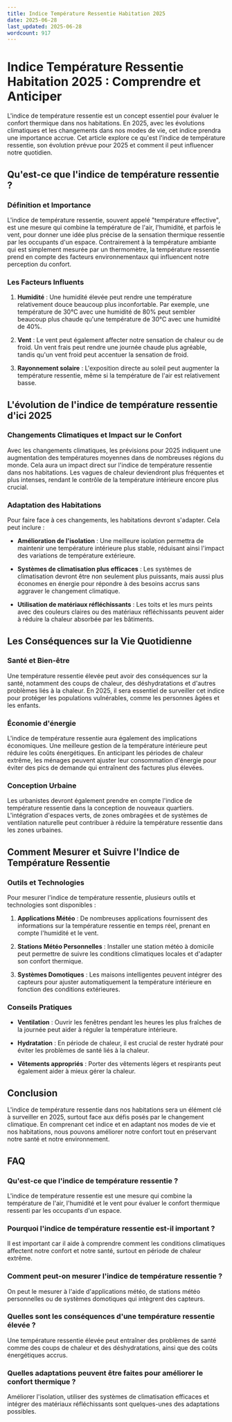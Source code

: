 ```yaml
---
title: Indice Température Ressentie Habitation 2025
date: 2025-06-28
last_updated: 2025-06-28
wordcount: 917
---
```


# Indice Température Ressentie Habitation 2025 : Comprendre et Anticiper

L'indice de température ressentie est un concept essentiel pour évaluer le confort thermique dans nos habitations. En 2025, avec les évolutions climatiques et les changements dans nos modes de vie, cet indice prendra une importance accrue. Cet article explore ce qu'est l'indice de température ressentie, son évolution prévue pour 2025 et comment il peut influencer notre quotidien.

## Qu'est-ce que l'indice de température ressentie ?

### Définition et Importance

L'indice de température ressentie, souvent appelé "température effective", est une mesure qui combine la température de l'air, l'humidité, et parfois le vent, pour donner une idée plus précise de la sensation thermique ressentie par les occupants d'un espace. Contrairement à la température ambiante qui est simplement mesurée par un thermomètre, la température ressentie prend en compte des facteurs environnementaux qui influencent notre perception du confort.

### Les Facteurs Influents

1. **Humidité** : Une humidité élevée peut rendre une température relativement douce beaucoup plus inconfortable. Par exemple, une température de 30°C avec une humidité de 80% peut sembler beaucoup plus chaude qu'une température de 30°C avec une humidité de 40%.
   
2. **Vent** : Le vent peut également affecter notre sensation de chaleur ou de froid. Un vent frais peut rendre une journée chaude plus agréable, tandis qu'un vent froid peut accentuer la sensation de froid.

3. **Rayonnement solaire** : L'exposition directe au soleil peut augmenter la température ressentie, même si la température de l'air est relativement basse.

## L'évolution de l'indice de température ressentie d'ici 2025

### Changements Climatiques et Impact sur le Confort

Avec les changements climatiques, les prévisions pour 2025 indiquent une augmentation des températures moyennes dans de nombreuses régions du monde. Cela aura un impact direct sur l'indice de température ressentie dans nos habitations. Les vagues de chaleur deviendront plus fréquentes et plus intenses, rendant le contrôle de la température intérieure encore plus crucial.

### Adaptation des Habitations

Pour faire face à ces changements, les habitations devront s'adapter. Cela peut inclure :

- **Amélioration de l'isolation** : Une meilleure isolation permettra de maintenir une température intérieure plus stable, réduisant ainsi l'impact des variations de température extérieure.

- **Systèmes de climatisation plus efficaces** : Les systèmes de climatisation devront être non seulement plus puissants, mais aussi plus économes en énergie pour répondre à des besoins accrus sans aggraver le changement climatique.

- **Utilisation de matériaux réfléchissants** : Les toits et les murs peints avec des couleurs claires ou des matériaux réfléchissants peuvent aider à réduire la chaleur absorbée par les bâtiments.

## Les Conséquences sur la Vie Quotidienne

### Santé et Bien-être

Une température ressentie élevée peut avoir des conséquences sur la santé, notamment des coups de chaleur, des déshydratations et d'autres problèmes liés à la chaleur. En 2025, il sera essentiel de surveiller cet indice pour protéger les populations vulnérables, comme les personnes âgées et les enfants.

### Économie d'énergie

L'indice de température ressentie aura également des implications économiques. Une meilleure gestion de la température intérieure peut réduire les coûts énergétiques. En anticipant les périodes de chaleur extrême, les ménages peuvent ajuster leur consommation d'énergie pour éviter des pics de demande qui entraînent des factures plus élevées.

### Conception Urbaine

Les urbanistes devront également prendre en compte l'indice de température ressentie dans la conception de nouveaux quartiers. L'intégration d'espaces verts, de zones ombragées et de systèmes de ventilation naturelle peut contribuer à réduire la température ressentie dans les zones urbaines.

## Comment Mesurer et Suivre l'Indice de Température Ressentie

### Outils et Technologies

Pour mesurer l'indice de température ressentie, plusieurs outils et technologies sont disponibles :

1. **Applications Météo** : De nombreuses applications fournissent des informations sur la température ressentie en temps réel, prenant en compte l'humidité et le vent.

2. **Stations Météo Personnelles** : Installer une station météo à domicile peut permettre de suivre les conditions climatiques locales et d'adapter son confort thermique.

3. **Systèmes Domotiques** : Les maisons intelligentes peuvent intégrer des capteurs pour ajuster automatiquement la température intérieure en fonction des conditions extérieures.

### Conseils Pratiques

- **Ventilation** : Ouvrir les fenêtres pendant les heures les plus fraîches de la journée peut aider à réguler la température intérieure.

- **Hydratation** : En période de chaleur, il est crucial de rester hydraté pour éviter les problèmes de santé liés à la chaleur.

- **Vêtements appropriés** : Porter des vêtements légers et respirants peut également aider à mieux gérer la chaleur.

## Conclusion

L'indice de température ressentie dans nos habitations sera un élément clé à surveiller en 2025, surtout face aux défis posés par le changement climatique. En comprenant cet indice et en adaptant nos modes de vie et nos habitations, nous pouvons améliorer notre confort tout en préservant notre santé et notre environnement.

## FAQ

### Qu'est-ce que l'indice de température ressentie ?

L'indice de température ressentie est une mesure qui combine la température de l'air, l'humidité et le vent pour évaluer le confort thermique ressenti par les occupants d'un espace.

### Pourquoi l'indice de température ressentie est-il important ?

Il est important car il aide à comprendre comment les conditions climatiques affectent notre confort et notre santé, surtout en période de chaleur extrême.

### Comment peut-on mesurer l'indice de température ressentie ?

On peut le mesurer à l'aide d'applications météo, de stations météo personnelles ou de systèmes domotiques qui intègrent des capteurs.

### Quelles sont les conséquences d'une température ressentie élevée ?

Une température ressentie élevée peut entraîner des problèmes de santé comme des coups de chaleur et des déshydratations, ainsi que des coûts énergétiques accrus.

### Quelles adaptations peuvent être faites pour améliorer le confort thermique ?

Améliorer l'isolation, utiliser des systèmes de climatisation efficaces et intégrer des matériaux réfléchissants sont quelques-unes des adaptations possibles.